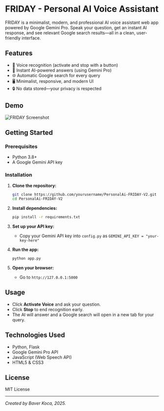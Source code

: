 # FRIDAY - Personal AI Voice Assistant

FRIDAY is a minimalist, modern, and professional AI voice assistant web app powered by Google Gemini Pro. Speak your question, get an instant AI response, and see relevant Google search results—all in a clean, user-friendly interface.

## Features
- 🎤 Voice recognition (activate and stop with a button)
- 💬 Instant AI-powered answers (using Gemini Pro)
- 🌐 Automatic Google search for every query
- 🖥️ Minimalist, responsive, and modern UI
- 🔒 No data stored—your privacy is respected

## Demo
![FRIDAY Screenshot](screenshot.png)

## Getting Started

### Prerequisites
- Python 3.8+
- A Google Gemini API key

### Installation
1. **Clone the repository:**
   ```sh
   git clone https://github.com/yourusername/PersonalAi-FRIDAY-V2.git
   cd PersonalAi-FRIDAY-V2
   ```
2. **Install dependencies:**
   ```sh
   pip install -r requirements.txt
   ```
3. **Set up your API key:**
   - Copy your Gemini API key into `config.py` as `GEMINI_API_KEY = "your-key-here"`

4. **Run the app:**
   ```sh
   python app.py
   ```
5. **Open your browser:**
   - Go to `http://127.0.0.1:5000`

## Usage
- Click **Activate Voice** and ask your question.
- Click **Stop** to end recognition early.
- The AI will answer and a Google search will open in a new tab for your query.

## Technologies Used
- Python, Flask
- Google Gemini Pro API
- JavaScript (Web Speech API)
- HTML5 & CSS3

## License
MIT License

---

*Created by Baver Koca, 2025.*